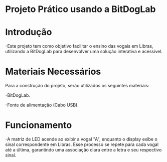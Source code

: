 # Projeto Prático usando a BitDogLab

# Introdução

-Este projeto tem como objetivo facilitar o ensino das vogais em Libras, utilizando a BitDogLab para desenvolver uma solução interativa e acessível.

# Materiais Necessários

Para a construção do projeto, serão utilizados os seguintes materiais:

-BitDogLab.

-Fonte de alimentação (Cabo USB).

# Funcionamento

-A matriz de LED acende ao exibir a vogal "A", enquanto o display exibe o sinal correspondente em Libras. Esse processo se repete para cada vogal até a última, garantindo uma associação clara entre a letra e seu respectivo sinal.
